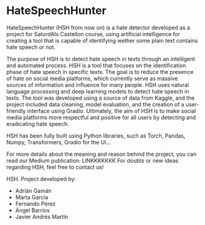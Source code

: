 # HateSpeechHunter
HateSpeechHunter (HSH from now on) is a hate detector developed as a project for SaturdAIs Castellon course, using artificial intelligence for creating a tool that is capable of identifying wether some plain text contains hate speech or not.

The purpose of HSH is to detect hate speech in texts through an intelligent and automated process. HSH is a tool that focuses on the identification phase of hate speech in specific texts. The goal is to reduce the presence of hate on social media platforms, which currently serve as massive sources of information and influence for many people. HSH uses natural language processing and deep learning models to detect hate speech in texts. The tool was developed using a source of data from Kaggle, and the project included data cleaning, model evaluation, and the creation of a user-friendly interface using Gradio. Ultimately, the aim of HSH is to make social media platforms more respectful and positive for all users by detecting and eradicating hate speech.

HSH has been fully built using Python libraries, such as Torch, Pandas, Numpy, Transformers, Gradio for the UI...

For more details about the meaning and reason behind the project, you can read our Medium publication: LINKKKKKKK
For doubts or new ideas regarding HSH, feel free to contact us!

HSH. Project developed by:
* Adrián Gamán
* Marta García
* Fernando Pérez
* Ángel Barrios
* Javier Andrés Martín
